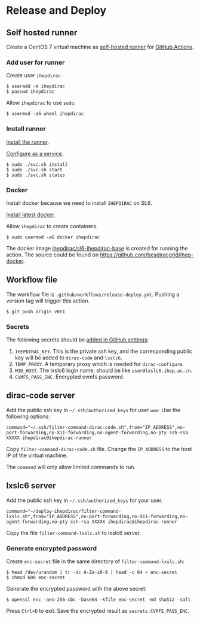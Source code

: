 # Release and Deploy


## Self hosted runner

Create a CentOS 7 virtual machine as
[self-hosted runner](https://help.github.com/en/actions/hosting-your-own-runners/about-self-hosted-runners)
for [GitHub Actions](https://github.com/features/actions).


### Add user for runner

Create user `ihepdirac`.

```shell
$ useradd -m ihepdirac
$ passwd ihepdirac
```

Allow `ihepdirac` to use `sudo`.

```shell
$ usermod -aG wheel ihepdirac
```


### Install runner

[Install the runner](https://help.github.com/en/actions/hosting-your-own-runners/adding-self-hosted-runners).

[Configure as a service](https://help.github.com/en/actions/hosting-your-own-runners/configuring-the-self-hosted-runner-application-as-a-service).

```shell
$ sudo ./svc.sh install
$ sudo ./svc.sh start
$ sudo ./svc.sh status
```


### Docker

Install docker because we need to install `IHEPDIRAC` on SL6.

[Install latest docker](https://docs.docker.com/install/linux/docker-ce/centos/).

Allow `ihepdirac` to create containers.

```shell
$ sudo usermod -aG docker ihepdirac
```

The docker image
[ihepdirac/sl6-ihepdirac-base](https://hub.docker.com/repository/docker/ihepdirac/sl6-ihepdirac-base)
is created for running the action. The source could be found on
<https://github.com/besdiracgrid/ihep-docker>.


## Workflow file

The workflow file is `.github/workflows/release-deploy.yml`.
Pushing a version tag will trigger this action.

```shell
$ git push origin v0r1
```


### Secrets

The following secrets should be
[added in GitHub settings](https://help.github.com/en/actions/configuring-and-managing-workflows/creating-and-storing-encrypted-secrets):

1. `IHEPDIRAC_KEY`. This is the private ssh key, and the corresponding
   public key will be added to `dirac-code` and `lxslc6`.
2. `TEMP_PROXY`. A temporary proxy which is needed for
   `dirac-configure`.
3. `MID_HOST`. The lxslc6 login name, should be like
   `user@lxslc6.ihep.ac.cn`.
4. `CVMFS_PASS_ENC`. Encrypted cvmfs password.


## dirac-code server

Add the public ssh key in `~/.ssh/authorized_keys` for user `www`.
Use the following options:

```
command="~/.ssh/filter-command-dirac-code.sh",from="IP_ADDRESS",no-port-forwarding,no-X11-forwarding,no-agent-forwarding,no-pty ssh-rsa XXXXX ihepdirac@ihepdirac-runner
```

Copy `filter-command-dirac-code.sh` file. Change the `IP_ADDRESS` to the
host IP of the virtual machine.

The `command` will only allow limited commands to run.


## lxslc6 server

Add the public ssh key in `~/.ssh/authorized_keys` for your user.

```
command="~/deploy-ihepdirac/filter-command-lxslc.sh",from="IP_ADDRESS",no-port-forwarding,no-X11-forwarding,no-agent-forwarding,no-pty ssh-rsa XXXXX ihepdirac@ihepdirac-runner
```

Copy the file `filter-command-lxslc.sh` to lxslc6 server.


### Generate encrypted password

Create `enc-secret` file in the same directory
of `filter-command-lxslc.sh`:

```shell
$ head /dev/urandom | tr -dc A-Za-z0-9 | head -c 64 > enc-secret
$ chmod 600 enc-secret
```

Generate the encrypted password with the above secret:

```shell
$ openssl enc -aes-256-cbc -base64 -kfile enc-secret -md sha512 -salt
```

Press `Ctrl+D` to exit. Save the encrypted result as `secrets.CVMFS_PASS_ENC`.
